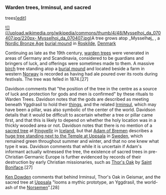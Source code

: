 ### Warden trees, Irminsul, and sacred
trees[[edit](/w/index.php?title=Yggdrasil&action=edit&section=11 "Edit
section: Warden trees, Irminsul, and sacred trees")]

[![](//upload.wikimedia.org/wikipedia/commons/thumb/4/48/Mysselhoj\_da\_070407.jpg/220px-
Mysselhoj\_da\_070407.jpg)](/wiki/File:Mysselhoj\_da\_070407.jpg)A tree grows atop
\_Mysselhøj\_ , 
a [Nordic Bronze Age](/wiki/Nordic\_Bronze\_Age "Nordic Bronze Age") [burial
mound](/wiki/Burial\_mound "Burial mound") in [Roskilde](/wiki/Roskilde
"Roskilde"), [Denmark](/wiki/Denmark "Denmark")

Continuing as late as the 19th century, [warden trees](/wiki/V%C3%B6r%C3%B0r
"Vörðr") were venerated in areas of Germany and Scandinavia, considered to be
guardians and bringers of luck, and offerings were sometimes made to them. A
massive [birch](/wiki/Birch "Birch") tree standing atop a [burial
mound](/wiki/Tumulus "Tumulus") and located beside a farm in western
[Norway](/wiki/Norway "Norway") is recorded as having had ale poured over its
roots during festivals. The tree was felled in 1874.[27]

Davidson comments that "the position of the tree in the centre as a source of
luck and protection for gods and men is confirmed" by these rituals to Warden
Trees. Davidson notes that the gods are described as meeting beneath Yggdrasil
to hold their [things](/wiki/Thing\_\(assembly\) "Thing \(assembly\)"), and the
related [Irminsul](/wiki/Irminsul "Irminsul"), which may have been a pillar,
was also symbolic of the center of the world. Davidson details that it would
be difficult to ascertain whether a tree or pillar came first, and that this
is likely to depend on whether the holy location was in a thickly wooded area
or not. Davidson notes that there is no mention of a [sacred
tree](/wiki/Sacred\_trees\_and\_groves\_in\_Germanic\_paganism\_and\_mythology "Sacred
trees and groves in Germanic paganism and mythology") at
[Þingvellir](/wiki/%C3%9Eingvellir "Þingvellir") in [Iceland](/wiki/Iceland
"Iceland"), but that [Adam of Bremen](/wiki/Adam\_of\_Bremen "Adam of Bremen")
describes a [huge tree standing next to the Temple at
Uppsala](/wiki/Sacred\_tree\_at\_Uppsala "Sacred tree at Uppsala") in
[Sweden](/wiki/Sweden "Sweden"), which remained green throughout summer and
winter, and that no one knew what type it was. Davidson comments that while it
is uncertain if Adam's informant actually witnessed the tree, the existence of
sacred trees in pre-Christian Germanic Europe is further evidenced by records
of their destruction by early Christian missionaries, such as [Thor's
Oak](/wiki/Thor%27s\_Oak "Thor's Oak") by [Saint Boniface](/wiki/Saint\_Boniface
"Saint Boniface").[27]

[Ken Dowden](/wiki/Ken\_Dowden "Ken Dowden") comments that behind Irminsul,
Thor's Oak in Geismar, and the sacred tree at [Uppsala](/wiki/Uppsala
"Uppsala") "looms a mythic prototype, an Yggdrasil, the world-ash of the
[Norsemen](/wiki/Norsemen "Norsemen")".[28]
